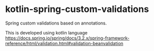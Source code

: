 # kotlin-spring-custom-validations

Spring custom validations based on annotations.

This is developed using kotlin language
https://docs.spring.io/spring/docs/3.2.x/spring-framework-reference/html/validation.html#validation-beanvalidation
